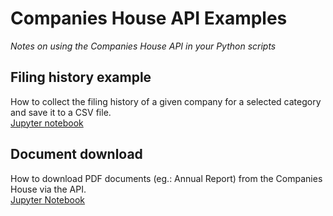 # Companies House API Examples
_Notes on using the Companies House API in your Python scripts_

## Filing history example
How to collect the filing history of a given company for a selected category and save it to a CSV file.  
[Jupyter notebook](https://github.com/tonyfregoli/CompaniesHouseAPIExamples/blob/main/Filing%20History%20Example.ipynb)

## Document download
How to download PDF documents (eg.: Annual Report) from the Companies House via the API.  
[Jupyter Notebook](https://github.com/tonyfregoli/CompaniesHouseAPIExamples/blob/main/Companies%20House%20Document%20Download.ipynb)

